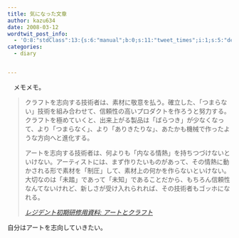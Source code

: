 ```yaml
---
title: 気になった文章
author: kazu634
date: 2008-03-12
wordtwit_post_info:
  - 'O:8:"stdClass":13:{s:6:"manual";b:0;s:11:"tweet_times";i:1;s:5:"delay";i:0;s:7:"enabled";i:1;s:10:"separation";s:2:"60";s:7:"version";s:3:"3.7";s:14:"tweet_template";b:0;s:6:"status";i:2;s:6:"result";a:0:{}s:13:"tweet_counter";i:2;s:13:"tweet_log_ids";a:1:{i:0;i:3811;}s:9:"hash_tags";a:0:{}s:8:"accounts";a:1:{i:0;s:7:"kazu634";}}'
categories:
  - diary


---
```

<div class="section">
<p>
    　メモメモ。
</p>
  
<blockquote title="レジデント初期研修用資料" cite="http://medt00lz.s59.xrea.com/blog/archives/2008/03/post_616.html">
<p>
      クラフトを志向する技術者は、素材に敬意を払う。確立した、「つまらない」技術を組み合わせて、信頼性の高いプロダクトを作ろうと努力する。クラフトを極めていくと、出来上がる製品は「ばらつき」が少なくなって、より「つまらなく」、より「ありきたりな」、あたかも機械で作ったような方向へと進化する。
</p>
    
<p>
      アートを志向する技術者は、何よりも「内なる情熱」を持ちつづけないといけない。アーティストには、まず作りたいものがあって、その情熱に動かされる形で素材を「制圧」して、素材上の何かを作らないといけない。大切なのは「未踏」であって「未知」であることだから、もちろん信頼性なんてないけれど、新しさが受け入れられれば、その技術者もゴッホになれる。
</p>
    
<p>
<cite><a href="http://medt00lz.s59.xrea.com/blog/archives/2008/03/post_616.html" onclick="__gaTracker('send', 'event', 'outbound-article', 'http://medt00lz.s59.xrea.com/blog/archives/2008/03/post_616.html', 'レジデント初期研修用資料: アートとクラフト');" target="_blank">レジデント初期研修用資料: アートとクラフト</a></cite>
</p>
</blockquote>
  
<p>
    自分はアートを志向していきたい。
</p>
</div>
